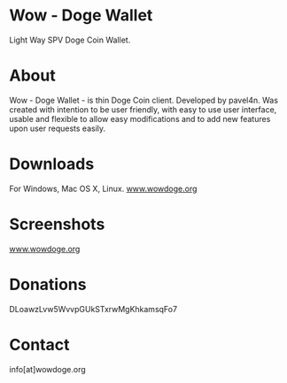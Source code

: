Wow - Doge Wallet
=================

Light Way SPV Doge Coin Wallet.

About
=====
Wow - Doge Wallet - is thin Doge Coin client. Developed by pavel4n. 
Was created with intention to be user friendly, with easy to use user interface, 
usable and flexible to allow easy modifications and to add new features upon user requests easily.

Downloads
=========
For Windows, Mac OS X, Linux. www.wowdoge.org

Screenshots
===========
www.wowdoge.org

Donations
=========

DLoawzLvw5WvvpGUkSTxrwMgKhkamsqFo7

Contact
=======

info[at]wowdoge.org
